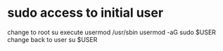 # sudo access to initial user
change to root
  su
execute usermod
  /usr/sbin
  usermod -aG sudo $USER
change back to user
  su $USER
  
